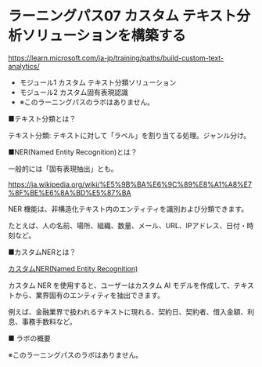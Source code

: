 # ラーニングパス07 カスタム テキスト分析ソリューションを構築する

https://learn.microsoft.com/ja-jp/training/paths/build-custom-text-analytics/

- モジュール1 カスタム テキスト分類ソリューション
- モジュール2 カスタム固有表現認識
- ※このラーニングパスのラボはありません。

■テキスト分類とは？

テキスト分類: テキストに対して「ラベル」を割り当てる処理。ジャンル分け。

■NER(Named Entity Recognition)とは？

一般的には「固有表現抽出」とも。

https://ja.wikipedia.org/wiki/%E5%9B%BA%E6%9C%89%E8%A1%A8%E7%8F%BE%E6%8A%BD%E5%87%BA

NER 機能は、非構造化テキスト内のエンティティを識別および分類できます。

たとえば、人の名前、場所、組織、数量、メール、URL、IPアドレス、日付・時刻など。

■カスタムNERとは？

[カスタムNER(Named Entity Recognition)](https://learn.microsoft.com/ja-jp/azure/cognitive-services/language-service/custom-named-entity-recognition/overview)

カスタム NER を使用すると、ユーザーはカスタム AI モデルを作成して、テキストから、業界固有のエンティティを抽出できます。

例えば、金融業界で扱われるテキストに現れる、契約日、契約者、借入金額、利息、事務手数料など。

■ ラボの概要

※このラーニングパスのラボはありません。

